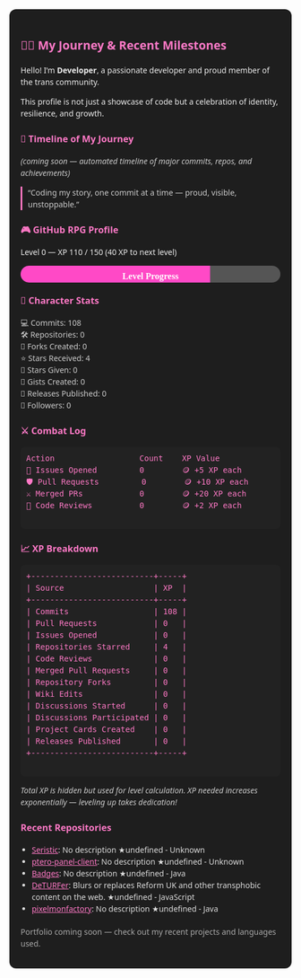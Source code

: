 
<!-- PROGRESS -->
<div style="background:#1e1e1e; border-radius:12px; padding:20px; max-width:700px; font-family: 'Segoe UI', Tahoma, Geneva, Verdana, sans-serif; color:#eee; line-height:1.5;">

  <h2 style="color:#FF79C6;">🏳️‍⚧️ My Journey & Recent Milestones</h2>
  <p>Hello! I’m <strong>Developer</strong>, a passionate developer and proud member of the trans community.</p>
  <p>This profile is not just a showcase of code but a celebration of identity, resilience, and growth.</p>

  <h3 style="color:#FF79C6;">📅 Timeline of My Journey</h3>
  <p style="color:#ccc;"><em>(coming soon — automated timeline of major commits, repos, and achievements)</em></p>

  <blockquote style="border-left: 3px solid #FF79C6; padding-left: 10px; color:#ccc; margin: 1em 0;">
    “Coding my story, one commit at a time — proud, visible, unstoppable.”
  </blockquote>

  <h3 style="color:#FF79C6;">🎮 GitHub RPG Profile</h3>
  <p>Level 0 — XP 110 / 150 (40 XP to next level)</p>
  <svg width="100%" height="30" xmlns="http://www.w3.org/2000/svg" style="border-radius:15px; overflow:hidden; background:#333;">
    <rect width="73%" height="30" fill="#FF49C6" />
    <rect x="73%" width="27%" height="30" fill="#555" />
    <text x="50%" y="20" fill="#fff" font-weight="bold" font-size="16" text-anchor="middle" alignment-baseline="middle" font-family="Verdana">
      Level Progress
    </text>
  </svg>

  <h3 style="color:#FF79C6; margin-top:20px;">🧠 Character Stats</h3>
  <ul style="list-style:none; padding-left:0; color:#ccc;">
    <li>💻 Commits: 108</li>
    <li>🛠 Repositories: 0</li>
    <li>🍴 Forks Created: 0</li>
    <li>⭐ Stars Received: 4</li>
    <li>🌟 Stars Given: 0</li>
    <li>📜 Gists Created: 0</li>
    <li>🚀 Releases Published: 0</li>
    <li>👥 Followers: 0</li>
  </ul>

  <h3 style="color:#FF79C6;">⚔️ Combat Log</h3>
  <pre style="background:#222; padding:10px; border-radius:8px; overflow-x:auto; font-family: monospace; color:#FF79C6;">
Action                  Count    XP Value
🔧 Issues Opened         0        🪙 +5 XP each
🛡 Pull Requests         0        🪙 +10 XP each
⚔ Merged PRs            0        🪙 +20 XP each
💬 Code Reviews          0        🪙 +2 XP each
  </pre>

  <h3 style="color:#FF79C6;">📈 XP Breakdown</h3>
  <pre style="background:#222; padding:10px; border-radius:8px; overflow-x:auto; font-family: monospace; color:#FF79C6;">
+--------------------------+-----+
| Source                   | XP  |
+--------------------------+-----+
| Commits                  | 108 |
| Pull Requests            | 0   |
| Issues Opened            | 0   |
| Repositories Starred     | 4   |
| Code Reviews             | 0   |
| Merged Pull Requests     | 0   |
| Repository Forks         | 0   |
| Wiki Edits               | 0   |
| Discussions Started      | 0   |
| Discussions Participated | 0   |
| Project Cards Created    | 0   |
| Releases Published       | 0   |
+--------------------------+-----+
  </pre>

  <p style="color:#ccc;"><em>Total XP is hidden but used for level calculation. XP needed increases exponentially — leveling up takes dedication!</em></p>

  <h3 style="color:#FF79C6;">Recent Repositories</h3>
  <ul style="padding-left: 20px; color:#ddd;">
    <li><a href="undefined" style="color:#FF79C6;">Seristic</a>: No description ★undefined - Unknown</li>
<li><a href="undefined" style="color:#FF79C6;">ptero-panel-client</a>: No description ★undefined - Unknown</li>
<li><a href="undefined" style="color:#FF79C6;">Badges</a>: No description ★undefined - Java</li>
<li><a href="undefined" style="color:#FF79C6;">DeTURFer</a>: Blurs or replaces Reform UK and other transphobic content on the web. ★undefined - JavaScript</li>
<li><a href="undefined" style="color:#FF79C6;">pixelmonfactory</a>: No description ★undefined - Java</li>
  </ul>

  <p style="margin-top:20px; color:#aaa;">Portfolio coming soon — check out my recent projects and languages used.</p>

</div>
<!-- END_PROGRESS -->

